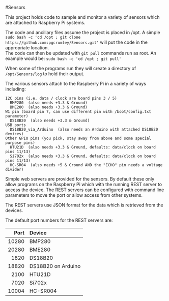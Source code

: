#Sensors

This project holds code to sample and monitor a variety of sensors which are
attached to Raspberry Pi systems.

The code and ancillary files assume the project is placed in /opt.  A simple 
  `sudo bash -c 'cd /opt ; git clone https://github.com:pgcrumley/Sensors.git'`
will put the code in the appropriate location.  
The code can then be updated with `git pull` commands run as root.
An example would be: `sudo bash -c 'cd /opt ; git pull'`
  
When some of the programs run they will create a directory of 
`/opt/Sensors/log` 
to hold their output.

The various sensors attach to the Raspberry Pi in a variety of ways including:

    I2C pins (i.e. data / clock are board pins 3 / 5)
      BMP280  (also needs +3.3 & Ground)
      BME280  (also needs +3.3 & Ground)
    W1 pin (board pin 7, can use different pin with /boot/config.txt parameter)
      DS18B20  (also needs +3.3 & Ground)
    USB ports
      DS18B20_via_Arduino  (also needs an Arduino with attached DS18B20 devices)
    Other GPIO pins (you pick, stay away from above and some special purpose pins)
      HTU21D  (also needs +3.3 & Ground, defaults: data/clock on board pins 11/13)
      Si702x  (also needs +3.3 & Ground, defaults: data/clock on board pins 11/13)
      HC-SR04  (also needs +5 & Ground AND the "ECHO" pin needs a voltage divider)

Simple web servers are provided for the sensors.  By default these 
only allow programs on the Raspberry Pi which with the running REST server to 
access the device.  The REST servers can be configured with command line
parameters to move the port or allow access from other systems.

The REST servers use JSON format for the data which is retrieved
from the devices.  

The default port numbers for the REST servers are:

| Port | Device |
| ---: | :----- |
| 10280 | BMP280 |
| 20280 | BME280 |
| 1820 | DS18B20 |
| 18820 | DS18B20 on Arduino |
| 2100 | HTU21D |
| 7020 | Si702x |
| 10004 | HC-SR004 |
  
  